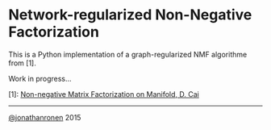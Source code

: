 # Network-regularized Non-Negative Factorization
This is a Python implementation of a graph-regularized NMF algorithme from [1].

Work in progress...


[1]:	[Non-negative Matrix Factorization on Manifold, D. Cai](https://www.google.de/url?sa=t&rct=j&q=&esrc=s&source=web&cd=2&cad=rja&uact=8&ved=0ahUKEwiA2eHVyczJAhWG_A4KHQcyBkAQFggsMAE&url=http%3A%2F%2Fieeexplore.ieee.org%2Fxpls%2Fabs_all.jsp%3Farnumber%3D4781101&usg=AFQjCNGL7cbPUJX8Ng1jVZT_jXmjOsfP6Q&sig2=Wv3Vg_uuTQbbTCz8aBtBSA)

-----------------------
[@jonathanronen](/jonathanronen) 2015